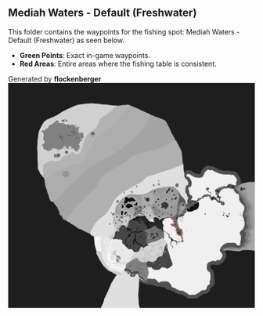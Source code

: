 ## Mediah Waters - Default (Freshwater)
This folder contains the waypoints for the fishing spot: Mediah Waters - Default (Freshwater) as seen below.

- **Green Points**: Exact in-game waypoints.
- **Red Areas**: Entire areas where the fishing table is consistent.

Generated by **flockenberger**
![by_flockenberger](./Preview.png)